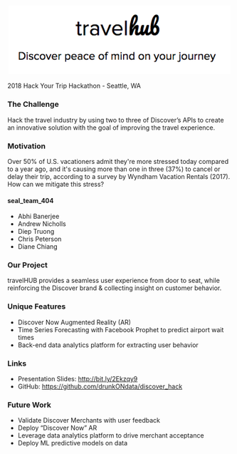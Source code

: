 <p align="center">
<img src="travel_hub.png" width=500>
  
2018 Hack Your Trip Hackathon - Seattle, WA

### The Challenge
Hack the travel industry by using two to three of Discover’s APIs to create an innovative solution with the goal of improving the travel experience.

### Motivation
Over 50% of U.S. vacationers admit they're more stressed today compared to a year ago, and it's causing more than one in three (37%) to cancel or delay their trip, according to a survey by Wyndham Vacation Rentals (2017). How can we mitigate this stress?

#### seal_team_404
* Abhi Banerjee
* Andrew Nicholls
* Diep Truong
* Chris Peterson
* Diane Chiang

### Our Project
travelHUB provides a seamless user experience from door to seat, while reinforcing the Discover brand & collecting insight on customer behavior.

### Unique Features
* Discover Now Augmented Reality (AR)
* Time Series Forecasting with Facebook Prophet to predict airport wait times
* Back-end data analytics platform for extracting user behavior

### Links
- Presentation Slides: http://bit.ly/2Ekzqy9
- GitHub: https://github.com/drunkONdata/discover_hack

### Future Work
* Validate Discover Merchants with user feedback
* Deploy “Discover Now” AR 
* Leverage data analytics platform to drive merchant acceptance
* Deploy ML predictive models on data
